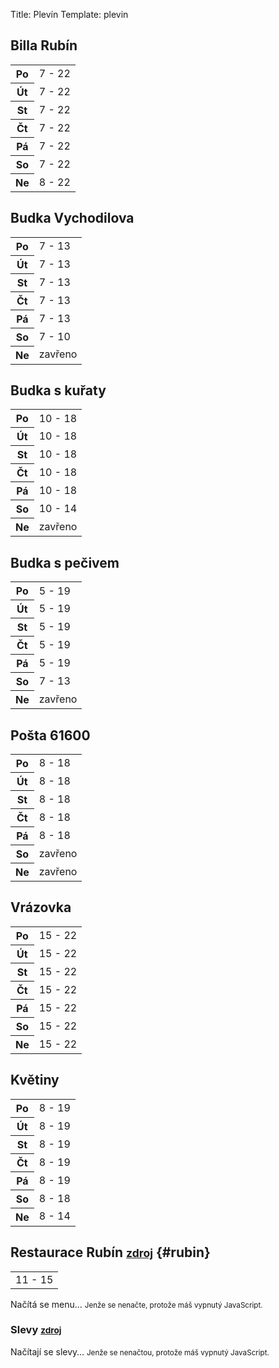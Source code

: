 Title: Plevín
Template: plevin

## Billa Rubín

<table class="schedule">
    <tr>
        <th>Po</th>
        <td>7 - 22</td>
    </tr>
    <tr>
        <th>Út</th>
        <td>7 - 22</td>
    </tr>
    <tr>
        <th>St</th>
        <td>7 - 22</td>
    </tr>
    <tr>
        <th>Čt</th>
        <td>7 - 22</td>
    </tr>
    <tr>
        <th>Pá</th>
        <td>7 - 22</td>
    </tr>
    <tr>
        <th>So</th>
        <td>7 - 22</td>
    </tr>
    <tr>
        <th>Ne</th>
        <td>8 - 22</td>
    </tr>
</table>

## Budka Vychodilova

<table class="schedule">
    <tr>
        <th>Po</th>
        <td>7 - 13</td>
    </tr>
    <tr>
        <th>Út</th>
        <td>7 - 13</td>
    </tr>
    <tr>
        <th>St</th>
        <td>7 - 13</td>
    </tr>
    <tr>
        <th>Čt</th>
        <td>7 - 13</td>
    </tr>
    <tr>
        <th>Pá</th>
        <td>7 - 13</td>
    </tr>
    <tr>
        <th>So</th>
        <td>7 - 10</td>
    </tr>
    <tr>
        <th>Ne</th>
        <td>zavřeno</td>
    </tr>
</table>

## Budka s kuřaty

<table class="schedule">
    <tr>
        <th>Po</th>
        <td>10 - 18</td>
    </tr>
    <tr>
        <th>Út</th>
        <td>10 - 18</td>
    </tr>
    <tr>
        <th>St</th>
        <td>10 - 18</td>
    </tr>
    <tr>
        <th>Čt</th>
        <td>10 - 18</td>
    </tr>
    <tr>
        <th>Pá</th>
        <td>10 - 18</td>
    </tr>
    <tr>
        <th>So</th>
        <td>10 - 14</td>
    </tr>
    <tr>
        <th>Ne</th>
        <td>zavřeno</td>
    </tr>
</table>

## Budka s pečivem

<table class="schedule">
    <tr>
        <th>Po</th>
        <td>5 - 19</td>
    </tr>
    <tr>
        <th>Út</th>
        <td>5 - 19</td>
    </tr>
    <tr>
        <th>St</th>
        <td>5 - 19</td>
    </tr>
    <tr>
        <th>Čt</th>
        <td>5 - 19</td>
    </tr>
    <tr>
        <th>Pá</th>
        <td>5 - 19</td>
    </tr>
    <tr>
        <th>So</th>
        <td>7 - 13</td>
    </tr>
    <tr>
        <th>Ne</th>
        <td>zavřeno</td>
    </tr>
</table>

## Pošta 61600

<table class="schedule">
    <tr>
        <th>Po</th>
        <td>8 - 18</td>
    </tr>
    <tr>
        <th>Út</th>
        <td>8 - 18</td>
    </tr>
    <tr>
        <th>St</th>
        <td>8 - 18</td>
    </tr>
    <tr>
        <th>Čt</th>
        <td>8 - 18</td>
    </tr>
    <tr>
        <th>Pá</th>
        <td>8 - 18</td>
    </tr>
    <tr>
        <th>So</th>
        <td>zavřeno</td>
    </tr>
    <tr>
        <th>Ne</th>
        <td>zavřeno</td>
    </tr>
</table>

## Vrázovka

<table class="schedule">
    <tr>
        <th>Po</th>
        <td>15 - 22</td>
    </tr>
    <tr>
        <th>Út</th>
        <td>15 - 22</td>
    </tr>
    <tr>
        <th>St</th>
        <td>15 - 22</td>
    </tr>
    <tr>
        <th>Čt</th>
        <td>15 - 22</td>
    </tr>
    <tr>
        <th>Pá</th>
        <td>15 - 22</td>
    </tr>
    <tr>
        <th>So</th>
        <td>15 - 22</td>
    </tr>
    <tr>
        <th>Ne</th>
        <td>15 - 22</td>
    </tr>
</table>

## Květiny

<table class="schedule">
    <tr>
        <th>Po</th>
        <td>8 - 19</td>
    </tr>
    <tr>
        <th>Út</th>
        <td>8 - 19</td>
    </tr>
    <tr>
        <th>St</th>
        <td>8 - 19</td>
    </tr>
    <tr>
        <th>Čt</th>
        <td>8 - 19</td>
    </tr>
    <tr>
        <th>Pá</th>
        <td>8 - 19</td>
    </tr>
    <tr>
        <th>So</th>
        <td>8 - 18</td>
    </tr>
    <tr>
        <th>Ne</th>
        <td>8 - 14</td>
    </tr>
</table>

## Restaurace Rubín <small>[zdroj](http://restauracerubin.cz/obedova-menu/)</small> {#rubin}

<table class="schedule collapsed">
    <tr class="today">
        <td>11 - 15</td>
    </tr>
</table>

<div id="menu">
    <p class="placeholder">
        Načítá se menu&hellip;
        <noscript><small>Jenže se nenačte, protože máš vypnutý JavaScript.</small></noscript>
    </p>
</div>

### Slevy <small>[zdroj](http://skrz.cz/firmy/restaurace-rubin/nabidky)</small>

<div id="offers">
    <p class="placeholder">
        Načítají se slevy&hellip;
        <noscript><small>Jenže se nenačtou, protože máš vypnutý JavaScript.</small></noscript>
    </p>
</div>
